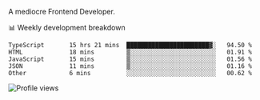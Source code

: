 A mediocre Frontend Developer.

📊 Weekly development breakdown
<!--START_SECTION:waka-->

```text
TypeScript       15 hrs 21 mins  ███████████████████████▓░   94.50 %
HTML             18 mins         ▒░░░░░░░░░░░░░░░░░░░░░░░░   01.91 %
JavaScript       15 mins         ▒░░░░░░░░░░░░░░░░░░░░░░░░   01.56 %
JSON             11 mins         ▒░░░░░░░░░░░░░░░░░░░░░░░░   01.16 %
Other            6 mins          ░░░░░░░░░░░░░░░░░░░░░░░░░   00.62 %
```

<!--END_SECTION:waka-->

<img src="https://gpvc.arturio.dev/iqbalfasri" alt="Profile views"/>
